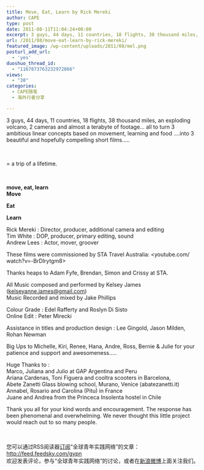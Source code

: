 ```yaml
---
title: Move, Eat, Learn by Rick Mereki
author: CAPE
type: post
date: 2011-08-11T11:04:24+00:00
excerpt: 3 guys, 44 days, 11 countries, 18 flights, 38 thousand miles, an exploding volcano, 2 cameras and almost a terabyte of footage... all to turn 3 ambitious linear concepts based on movement, learning and food ....into 3 beautiful and hopefully compelling short films.....
url: /2011/08/move-eat-learn-by-rick-mereki/
featured_image: /wp-content/uploads/2011/08/mel.png
posturl_add_url:
  - 'yes'
duoshuo_thread_id:
  - "1167873763232972866"
views:
  - "38"
categories:
  - CAPE随笔
  - 海外行者分享

---
```

3 guys, 44 days, 11 countries, 18 flights, 38 thousand miles, an exploding volcano, 2 cameras and almost a terabyte of footage&#8230; all to turn 3 ambitious linear concepts based on movement, learning and food &#8230;.into 3 beautiful and hopefully compelling short films&#8230;..

&nbsp;

= a trip of a lifetime.

&nbsp;

**move, eat, learn**  
**Move**  


**Eat**  


**Learn**  


Rick Mereki : Director, producer, additional camera and editing  
Tim White : DOP, producer, primary editing, sound  
Andrew Lees : Actor, mover, groover

These films were commissioned by STA Travel Australia: <youtube.com/​watch?v=-BrDlrytgm8>

Thanks heaps to Adam Fyfe, Brendan, Simon and Crissy at STA.

All Music composed and performed by Kelsey James (kelseyanne.james@gmail.com)  
Music Recorded and mixed by Jake Phillips

Colour Grade : Edel Rafferty and Roslyn Di Sisto  
Online Edit : Peter Mirecki

Assistance in titles and production design : Lee Gingold, Jason Milden, Rohan Newman

Big Ups to Michelle, Kiri, Renee, Hana, Andre, Ross, Bernie & Julie for your patience and support and awesomeness&#8230;..

Huge Thanks to :  
Marco, Juliana and Julio at GAP Argentina and Peru  
Ariana Cardenas, Toni Figuera and cooltra scooters in Barcelona,  
Abete Zanetti Glass blowing school, Murano, Venice (abatezanetti.it)  
Annabel, Rosario and Carolina (Pitu) in France  
Juane and Andrea from the Princeca Insolenta hostel in Chile

Thank you all for your kind words and encouragement. The response has been phenomenal and overwhelming. We never thought this little project would reach out to so many people.

&nbsp;

您可以通过RSS阅读器[订阅][1]“全球青年实践网络”的文章：  
<http://feed.feedsky.com/gypn>  
欢迎发表评论，参与“全球青年实践网络”的讨论，或者在[新浪微博][2]上面关注我们。

 [1]: http://feed.feedsky.com/gypn
 [2]: http://weibo.com/gypn